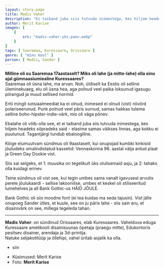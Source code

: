 ```yaml
---
layout: story-page
title: Madis Vaher
description: "Ei taiband juba siis tutvuda inimestega, kes hiljem headeks sõpradeks said."
author: Merit Karise
images: [
    {
        src: "madis-vaher-yks-paev.webp"
    }
]
tags: [ Saaremaa, Kuressaare, Orissaare ]
genre: [ "minu kool" ]
person: [ Madis, Sander ]
---
```


<!-- # {{$doc.title}} -->

**Milline oli su Saaremaa 17aastaselt? Miks oli lahe (ja mitte-lahe) olla sinu ajal gümnaasiumiealine Kuressaares?** \
Saaremaa oli üsna lahe, ma arvan. Noh, üldiselt ka Eestis oli selline üleminekuaeg, elu oli üsna hea, aga polnud veel paika loksunud igasugu piirangud ja muud sellised normid. 

Eriti mingit sotsiaalmeediat ka ei olnud, inimesed ei olnud (vist) niivõrd polariseerunud. Punk polnud veel päris surnud, samas hakkas tulema selline boho-hipster-indie-värk, mis oli väga põnev.

Ebalahe oli võib-olla see, et ei taiband juba siis tutvuda inimestega, kes hiljem headeks sõpradeks said - elasime samas väikses linnas, aga kokku ei puutunud. Tagantjärgi tundub ebaloogiline.

Kõige elumuutvam sündmus oli 9aastaselt, kui onupojad kumbki kinkisid jõuludeks omalindistatud kassetid: Vennaskonna 96. aastal välja antud plaat ja Green Day Dookie vist.

Siis sai selgeks, et 1: muusika on tegelikult üks olulisemaid asju, ja 2: tahaks olla kuidagi erinev.

Teine sündmus oli vist see, kui tegin umbes sama vanalt igavusest arvutis perele jõulukaardi - sellise lakoonilise, umbes et keskel oli stiliseeritud lumehelves ja all Bank Gothic-us HÄID JÕULE. 

Bank Gothic oli siis moodne font (ei tea kuidas ma seda tajusin). Vist jälle onupoeg Sander ütles, et kuule, see on ju päris lahe - siis sain aru, et disainivärk on see, millega tegeleda tahan.

* * *

**Madis Vaher**: on sündinud Orissaares, elab Kuressaares. Vahelduva eduga Kuressaare ametikooli disainisuunas õpetaja (praegu mitte), Edukontoris pesitsev disainer, arendaja ja 3d-printija. \
Natuke seljakotitüüp ja õllehipi, vahel üritab asjalik ka olla.

<story-author :author="author"></story-author>

<details-wrapper summary="Mis mõtted tekkisid?">

- siin

</details-wrapper>

<details-wrapper summary="Allikad" class="text-sm" icon="icon-park-outline:document-folder">

- Küsimused: Merit Karise
- Foto: **Merit Karise**

</details-wrapper>
